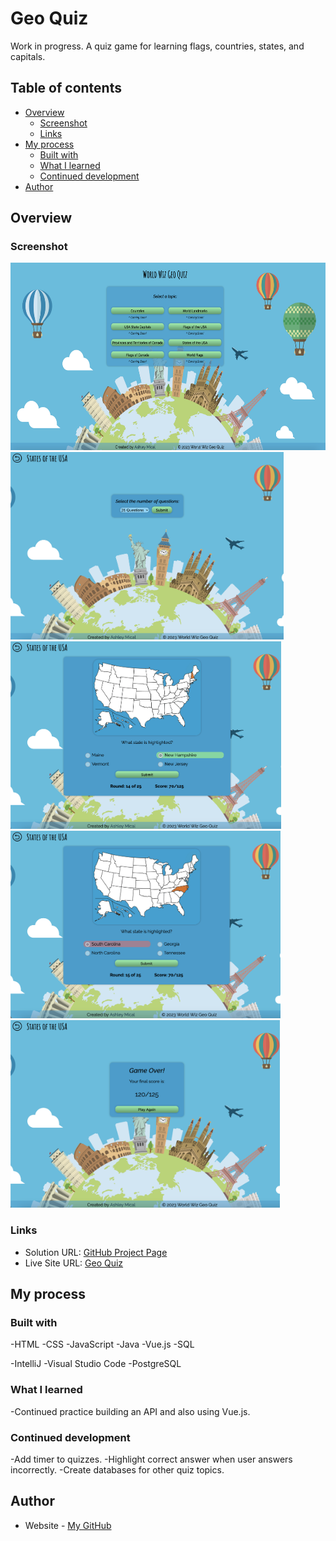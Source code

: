 # Geo Quiz

Work in progress. A quiz game for learning flags, countries, states, and capitals.

## Table of contents

- [Overview](#overview)
  - [Screenshot](#screenshot)
  - [Links](#links)
- [My process](#my-process)
  - [Built with](#built-with)
  - [What I learned](#what-i-learned)
  - [Continued development](#continued-development)
- [Author](#author)

## Overview

### Screenshot

[<img src="client/public/main-page-screenshot.png" height="300"/>]()
[<img src="client/public/quiz-selector-screenshot.png" height="300"/>]()
[<img src="client/public/correct-answer-screenshot.png" height="300"/>]()
[<img src="client/public/wrong-answer-screenshot.png" height="300"/>]()
[<img src="client/public/game-end-screenshot.png" height="300"/>]()

### Links

- Solution URL: [GitHub Project Page](https://github.com/micamash/geo-quiz)
- Live Site URL: [Geo Quiz]()

## My process

### Built with

-HTML
-CSS
-JavaScript
-Java
-Vue.js
-SQL

-IntelliJ
-Visual Studio Code
-PostgreSQL

### What I learned

-Continued practice building an API and also using Vue.js.

### Continued development

-Add timer to quizzes.
-Highlight correct answer when user answers incorrectly.
-Create databases for other quiz topics.

## Author

- Website - [My GitHub](https://github.com/micamash)
